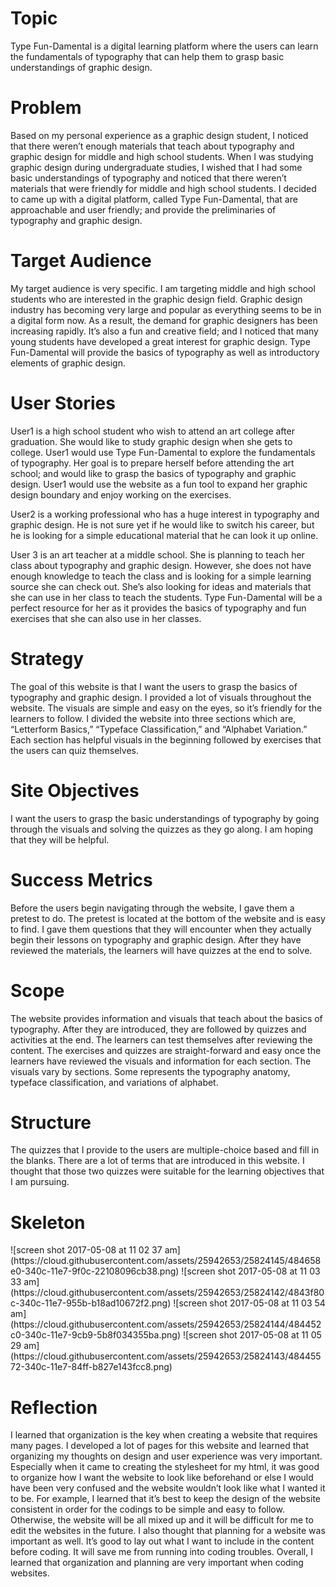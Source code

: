 <h1>Topic</h1>
<p>Type Fun-Damental is a digital learning platform where the users can learn the fundamentals of typography that can help them to grasp basic understandings of graphic design.</p>
<h1>Problem</h1>
<p>Based on my personal experience as a graphic design student, I noticed that there weren’t enough materials that teach about typography and graphic design for middle and high school students. When I was studying graphic design during undergraduate studies, I wished that I had some basic understandings of typography and noticed that there weren’t materials that were friendly for middle and high school students. I decided to came up with a digital platform, called Type Fun-Damental, that are approachable and user friendly; and provide the preliminaries of typography and graphic design.</p>
<h1>Target Audience</h1>
<p>My target audience is very specific. I am targeting middle and high school students who are interested in the graphic design field. Graphic design industry has becoming very large and popular as everything seems to be in a digital form now. As a result, the demand for graphic designers has been increasing rapidly. It’s also a fun and creative field; and I noticed that many young students have developed a great interest for graphic design. Type Fun-Damental will provide the basics of typography as well as introductory elements of graphic design.</p>
<h1>User Stories</h1>
<p>User1 is a high school student who wish to attend an art college after graduation. She would like to study graphic design when she gets to college. User1 would use Type Fun-Damental to explore the fundamentals of typography. Her goal is to prepare herself before attending the art school; and would like to grasp the basics of typography and graphic design. User1 would use the website as a fun tool to expand her graphic design boundary and enjoy working on the exercises.

User2 is a working professional who has a huge interest in typography and graphic design. He is not sure yet if he would like to switch his career, but he is looking for a simple educational material that he can look it up online. 

User 3 is an art teacher at a middle school. She is planning to teach her class about typography and graphic design. However, she does not have enough knowledge to teach the class and is looking for a simple learning source she can check out. She’s also looking for ideas and materials that she can use in her class to teach the students. Type Fun-Damental will be a perfect resource for her as it provides the basics of typography and fun exercises that she can also use in her classes.</p>
<h1>Strategy</h1>
<p>The goal of this website is that I want the users to grasp the basics of typography and graphic design. I provided a lot of visuals throughout the website. The visuals are simple and easy on the eyes, so it’s friendly for the learners to follow. I divided the website into three sections which are, “Letterform Basics,” “Typeface Classification,” and “Alphabet Variation.” Each section has helpful visuals in the beginning followed by exercises that the users can quiz themselves.</p>
<h1>Site Objectives</h1>
<p>I want the users to grasp the basic understandings of typography by going through the visuals and solving the quizzes as they go along. I am hoping that they will be helpful. </p>
<h1>Success Metrics</h1>
<p>Before the users begin navigating through the website, I gave them a pretest to do. The pretest is located at the bottom of the website and is easy to find. I gave them questions that they will encounter when they actually begin their lessons on typography and graphic design. After they have reviewed the materials, the learners will have quizzes at the end to solve.</p>
<h1>Scope</h1>
<p>The website provides information and visuals that teach about the basics of typography. After they are introduced, they are followed by quizzes and activities at the end. The learners can test themselves after reviewing the content. The exercises and quizzes are straight-forward and easy once the learners have reviewed the visuals and information for each section. The visuals vary by sections. Some represents the typography anatomy, typeface classification, and variations of alphabet. </p>
<h1>Structure</h1>
<p>The quizzes that I provide to the users are multiple-choice based and fill in the blanks. There are a lot of terms that are introduced in this website. I thought that those two quizzes were suitable for the learning objectives that I am pursuing. 
<h1>Skeleton</h1>
![screen shot 2017-05-08 at 11 02 37 am](https://cloud.githubusercontent.com/assets/25942653/25824145/484658e0-340c-11e7-9f0c-22108096cb38.png)
![screen shot 2017-05-08 at 11 03 33 am](https://cloud.githubusercontent.com/assets/25942653/25824142/4843f80c-340c-11e7-955b-b18ad10672f2.png)
![screen shot 2017-05-08 at 11 03 54 am](https://cloud.githubusercontent.com/assets/25942653/25824144/484452c0-340c-11e7-9cb9-5b8f034355ba.png)
![screen shot 2017-05-08 at 11 05 29 am](https://cloud.githubusercontent.com/assets/25942653/25824143/48445572-340c-11e7-84ff-b827e143fcc8.png)

<h1>Reflection</h1>
<p>I learned that organization is the key when creating a website that requires many pages. I developed a lot of pages for this website and learned that organizing my thoughts on design and user experience was very important. Especially when it came to creating the stylesheet for my html, it was good to organize how I want the website to look like beforehand or else I would have been very confused and the website wouldn’t look like what I wanted it to be. For example, I learned that it’s best to keep the design of the website consistent in order for the codings to be simple and easy to follow. Otherwise, the website will be all mixed up and it will be difficult for me to edit the websites in the future. I also thought that planning for a website was important as well. It’s good to lay out what I want to include in the content before coding. It will save me from running into coding troubles. Overall, I learned that organization and planning are very important when coding websites.</p>

